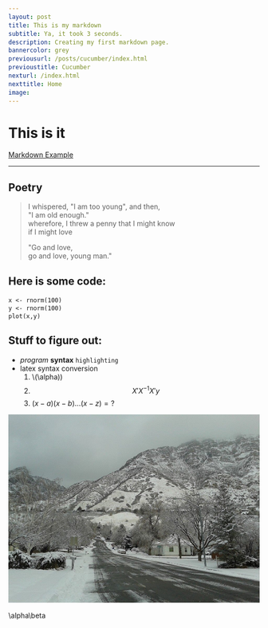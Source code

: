 ```yaml
---
layout: post
title: This is my markdown
subtitle: Ya, it took 3 seconds.
description: Creating my first markdown page.
bannercolor: grey
previousurl: /posts/cucumber/index.html
previoustitle: Cucumber
nexturl: /index.html
nexttitle: Home
image:
---
```



# This is it
[Markdown Example](http://www.unexpected-vortices.com/sw/rippledoc/quick-markdown-example.html)

***


## Poetry

> I whispered, "I am too young", and then,  
> "I am old enough."  
> wherefore, I threw a penny that I might know  
> if I might love  
> 
> "Go and love,  
> go and love, young man."


## Here is some code: 

    x <- rnorm(100)
    y <- rnorm(100)
    plot(x,y)


## Stuff to figure out:

  - *program* **syntax** `highlighting`
  - latex syntax conversion
      1. \\(\alpha\))
      2. $$X'X^{-1}X'y$$
      3. $(x-a)(x-b)... (x-z) = ?$

![example image](/img/briar.jpg)

\\alpha\\beta
